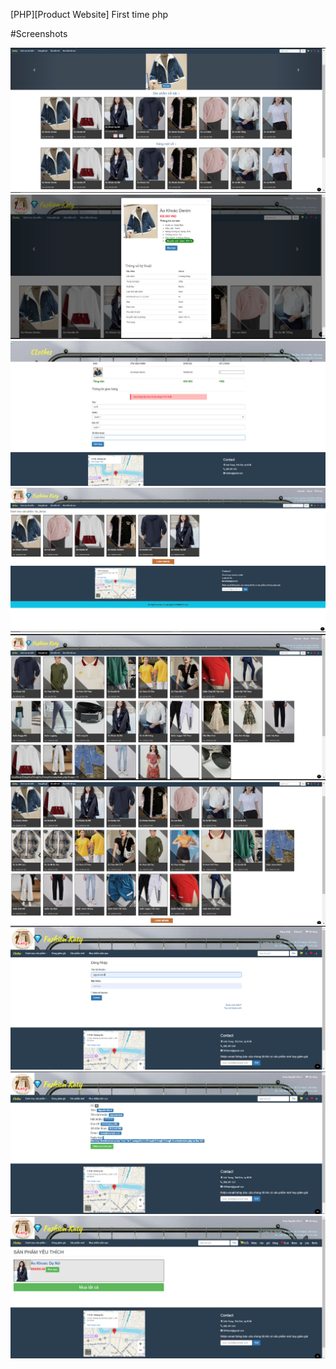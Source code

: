 [PHP][Product Website] First time php<br>

#Screenshots



<img src="https://github.com/NGUYENTHIHONGTUYET09/DongHo_Web_PHP/blob/master/screenshots/b1.jpg">


<img src="https://github.com/NGUYENTHIHONGTUYET09/DongHo_Web_PHP/blob/master/screenshots/b2.jpg">

<img src="https://github.com/NGUYENTHIHONGTUYET09/DongHo_Web_PHP/blob/master/screenshots/b3.jpg">

<img src="https://github.com/NGUYENTHIHONGTUYET09/DongHo_Web_PHP/blob/master/screenshots/b4.jpg">

<img src="https://github.com/NGUYENTHIHONGTUYET09/DongHo_Web_PHP/blob/master/screenshots/b5.jpg">

<img src="https://github.com/NGUYENTHIHONGTUYET09/DongHo_Web_PHP/blob/master/screenshots/b6.jpg">

<img src="https://github.com/NGUYENTHIHONGTUYET09/DongHo_Web_PHP/blob/master/screenshots/b7.jpg">

<img src="https://github.com/NGUYENTHIHONGTUYET09/DongHo_Web_PHP/blob/master/screenshots/b8.jpg">

<img src="https://github.com/NGUYENTHIHONGTUYET09/DongHo_Web_PHP/blob/master/screenshots/b9.jpg">
 
